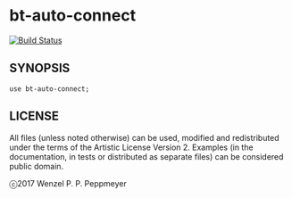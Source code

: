 # bt-auto-connect

[![Build Status](https://travis-ci.org/gfldex/perl6-bt-auto-connect.svg?branch=master)](https://travis-ci.org/gfldex/perl6-bt-auto-connect)

## SYNOPSIS

```
use bt-auto-connect;
```

## LICENSE

All files (unless noted otherwise) can be used, modified and redistributed
under the terms of the Artistic License Version 2. Examples (in the
documentation, in tests or distributed as separate files) can be considered
public domain.

ⓒ2017 Wenzel P. P. Peppmeyer

